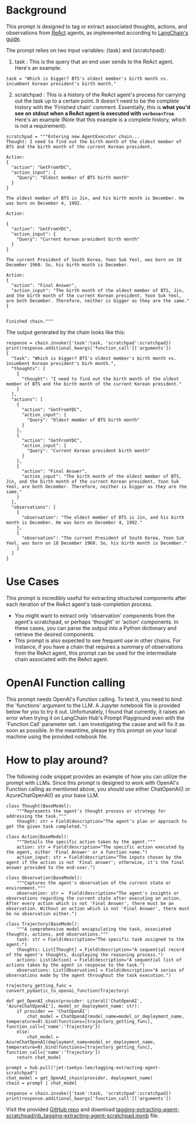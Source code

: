 # Background
This prompt is designed to tag or extract associated thoughts, actions, and observations from [ReAct](https://react-lm.github.io/) agents, as implemented according to [LangChain's guide](https://python.langchain.com/docs/modules/agents/agent_types/structured_chat).

The prompt relies on two input variables: {task} and {scratchpad}:  
1. task : This is the query that an end user sends to the ReAct agent. Here's an example:  
```
task = "Which is bigger? BTS's oldest member's birth month vs. incumbent Korean president's birth month."
```

2. scratchpad :  This is a history of the ReAct agent's process for carrying out the task up to a certain point. It doesn't need to be the complete history with the 'Finished chain' comment. Essentially, this is **what you'd see on stdout when a ReAct agent is executed with `verbose=True`**. Here's an example (Note that this example is a complete history, which is not a requirement):
```
scratchpad = """Entering new AgentExecutor chain...
Thought: I need to find out the birth month of the oldest member of BTS and the birth month of the current Korean president. 

Action:
{
  "action": "GetFromYDC",
  "action_input": {
    "Query": "Oldest member of BTS birth month"
  }
}

The oldest member of BTS is Jin, and his birth month is December. He was born on December 4, 1992.

Action:

{
  "action": "GetFromYDC",
  "action_input": {
    "Query": "Current Korean president birth month"
  }
}

The current President of South Korea, Yoon Suk Yeol, was born on 18 December 1960. So, his birth month is December.

Action:
{
  "action": "Final Answer",
  "action_input": "The birth month of the oldest member of BTS, Jin, and the birth month of the current Korean president, Yoon Suk Yeol, are both December. Therefore, neither is bigger as they are the same."
}


Finished chain."""
```

The output generated by the chain looks like this:
```
response = chain.invoke({'task':task, 'scratchpad':scratchpad})
print(response.additional_kwargs['function_call']['arguments'])
{
  "task": "Which is bigger? BTS's oldest member's birth month vs. incumbent Korean president's birh month.",
  "thoughts": [
    {
      "thought": "I need to find out the birth month of the oldest member of BTS and the birth month of the current Korean president."
    }
  ],
  "actions": [
    {
      "action": "GetFromYDC",
      "action_input": {
        "Query": "Oldest member of BTS birth month"
      }
    },
    {
      "action": "GetFromYDC",
      "action_input": {
        "Query": "Current Korean president birth month"
      }
    },
    {
      "action": "Final Answer",
      "action_input": "The birth month of the oldest member of BTS, Jin, and the birth month of the current Korean president, Yoon Suk Yeol, are both December. Therefore, neither is bigger as they are the same."
    }
  ],
  "observations": [
    {
      "observation": "The oldest member of BTS is Jin, and his birth month is December. He was born on December 4, 1992."
    },
    {
      "observation": "The current President of South Korea, Yoon Suk Yeol, was born on 18 December 1960. So, his birth month is December."
    }
  ]
}
```

# Use Cases
This prompt is incredibly useful for extracting structured components after each iteration of the ReAct agent's task-completion process.
- You might want to extract only 'observation' components from the agent's scratchpad, or perhaps 'thought' or 'action' components. In these cases, you can parse the output into a Python dictionary and retrieve the desired components.  
- This prompt is also expected to see frequent use in other chains. For instance, if you have a chain that requires a summary of observations from the ReAct agent, this prompt can be used for the intermediate chain associated with the ReAct agent.


# OpenAI Function calling
This prompt needs OpenAI's Function calling. To test it, you need to bind the 'functions' argument to the LLM. A Jupyter notebook file is provided below for you to try it out.
Unfortunately, I found that currently, it raises an error when trying it on LangChain Hub's Prompt Playground even with the 'Function Call' parameter set. I am investigating the cause and will fix it as soon as possible. In the meantime, please try this prompt on your local machine using the provided notebook file.

# How to play around?
The following code snippet provides an example of how you can utilize the prompt with LLMs. Since this prompt is designed to work with OpenAI's Function calling as mentioned above, you should use either ChatOpenAI() or AzureChatOpenAI() as your base LLM.
```
class Thought(BaseModel):
    """Represents the agent's thought process or strategy for addressing the task."""
    thought: str = Field(description="The agent's plan or approach to get the given task completed.")

class Action(BaseModel):
    """Details the specific action taken by the agent."""
    action: str = Field(description="The specific action executed by the agent, either 'Final Answer' or a function name.")
    action_input: str = Field(description="The inputs chosen by the agent if the action is not 'Final answer'; otherwise, it's the final answer provided to the end-user.")

class Observation(BaseModel):
    """Captures the agent's observation of the current state or environment."""
    observation: str =  Field(description="The agent's insights or observations regarding the current state after executing an action. After every action which is not 'Final Answer', there must be an observation. Without an action which is not 'Final Answer', there must be no observation either.")

class Trajectory(BaseModel):
    """A comprehensive model encapsulating the task, associated thoughts, actions, and observations."""
    task: str = Field(description="The specific task assigned to the agent.")
    thoughts: List[Thought] = Field(description="A sequential record of the agent's thoughts, displaying the reasoning process.")
    actions: List[Action] = Field(description="A sequential list of actions taken by the agent in response to the task.")
    observations: List[Observation] = Field(description="A series of observations made by the agent throughout the task execution.")

trajectory_getting_func = convert_pydantic_to_openai_function(Trajectory)

def get_OpenAI_chain(provider: Literal['ChatOpenAI', 'AzureChatOpenAI'], model_or_deployment_name: str):
    if provider == 'ChatOpenAI':
        chat_model = ChatOpenAI(model_name=model_or_deployment_name, temperature=0).bind(functions=[trajectory_getting_func], function_call={'name':'Trajectory'})
    else:
        chat_model = AzureChatOpenAI(deployment_name=model_or_deployment_name, temperature=0).bind(functions=[trajectory_getting_func], function_call={'name':'Trajectory'})
    return chat_model

prompt = hub.pull("jet-taekyo-lee/tagging-extracting-agent-scratchpad")
chat_model = get_OpenAI_chain(provider, deployment_name)
chain = prompt | chat_model

response = chain.invoke({'task':task, 'scratchpad':scratchpad})
print(response.additional_kwargs['function_call']['arguments'])
```

Visit the provided [GitHub repo](https://github.com/Taekyo-Lee/LLM-powered-apps/tree/main/Custom_Prompts) and download [tagging-extracting-agent-scratchpad/nb_tagging-extracting-agent-scratchpad.ipynb](https://github.com/Taekyo-Lee/LLM-powered-apps/blob/main/Custom_Prompts/tagging-extracting-agent-scratchpad/nb_tagging-extracting-agent-scratchpad.ipynb) file.
